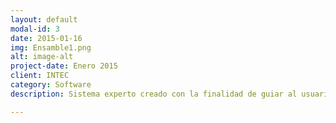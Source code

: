 ```yaml
---
layout: default
modal-id: 3
date: 2015-01-16
img: Ensamble1.png
alt: image-alt
project-date: Enero 2015
client: INTEC
category: Software
description: Sistema experto creado con la finalidad de guiar al usuario durante un proceso de diseño para ensamble o DFA. En este <a href="https://www.youtube.com/watch?v=wkV6kprsdd0&spfreload=10">video</a> se ve mas a fondo el desarrollo y explicación del proyecto.

---
```

